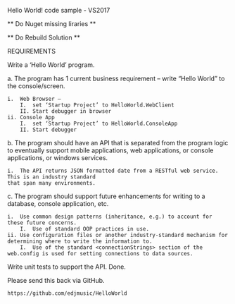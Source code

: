 Hello World! code sample - VS2017

** Do Nuget missing liraries **

** Do Rebuild Solution **

REQUIREMENTS

Write a ‘Hello World’ program. 

a.	The program has 1 current business requirement – write “Hello World” to the console/screen. 

	i.	Web Browser – 
		I.	set ‘Startup Project’ to HelloWorld.WebClient
		II.	Start debugger in browser
	ii.	Console App 
		I.	set ‘Startup Project’ to HelloWorld.ConsoleApp
		II.	Start debugger

b.	The program should have an API that is separated from the program logic to eventually support mobile applications, web applications, or console applications, or windows services. 

	i.	The API returns JSON formatted date from a RESTful web service. This is an industry standard 
	that span many environments.


c.	The program should support future enhancements for writing to a database, console application, etc. 

	i.	Use common design patterns (inheritance, e.g.) to account for these future concerns. 
		I.	Use of standard OOP practices in use.
	ii.	Use configuration files or another industry-standard mechanism for determining where to write the information to. 
		I.	Use of the standard <connectionStrings> section of the web.config is used for setting connections to data sources.

Write unit tests to support the API.
	Done.	 	

Please send this back via GitHub.

	https://github.com/edjmusic/HelloWorld


